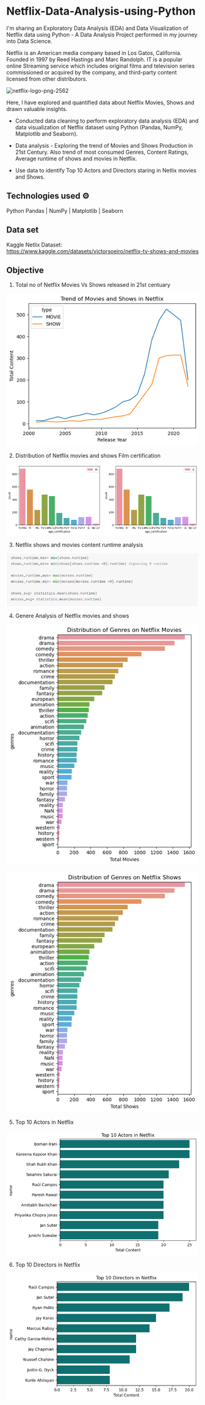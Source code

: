 # Netflix-Data-Analysis-using-Python

I'm sharing an Exploratory Data Analysis (EDA) and Data Visualization of Netflix data using Python - A Data Analysis Project performed in my journey into Data Science.

Netflix is an American media company based in Los Gatos, California. Founded in 1997 by Reed Hastings and Marc Randolph. IT is a popular online Streaming service which includes original films and television series commissioned or acquired by the company, and third-party content licensed from other distributors. 

![netflix-logo-png-2562](https://user-images.githubusercontent.com/125726682/228943665-3279385b-e53c-4261-aa26-2a8df2ac0020.png)

Here, l have explored and quantified data about Netflix Movies, Shows and drawn valuable insights.

* Conducted data cleaning to perform exploratory data analysis (EDA) and data visualization of Netflix dataset using Python (Pandas, NumPy, Matplotlib and Seaborn).

* Data analysis - Exploring the trend of Movies and Shows Production in 21st Century. Also trend of most consumed Genres, Content Ratings, Average runtime of shows and movies in Netflix.

* Use data to identify Top 10 Actors and Directors staring in Netlix movies and Shows.

## Technologies used ⚙️

  Python
  Pandas | NumPy | Matplotlib | Seaborn
  
## Data set
Kaggle Netlix Dataset:
https://www.kaggle.com/datasets/victorsoeiro/netflix-tv-shows-and-movies

## Objective

1. Total no of Netflix Movies Vs Shows released in 21st centuary

[![Alt Text](1.png)](https://www.kaggle.com/code/sangeetharavikumar/netflixanalysis/notebook)

2. Distribution of Netflix movies and shows Film certification 

[![Alt Text](2.png)](https://www.kaggle.com/code/sangeetharavikumar/netflixanalysis/notebook)

3. Netflix shows and movies content runtime analysis

[![Alt Text](3.png)](https://www.kaggle.com/code/sangeetharavikumar/netflixanalysis/notebook)

4. Genere Analysis of Netflix movies and shows

[![Alt Text](4.png)](https://www.kaggle.com/code/sangeetharavikumar/netflixanalysis/notebook)

[![Alt Text](4.1.png)](https://www.kaggle.com/code/sangeetharavikumar/netflixanalysis/notebook)

5. Top 10 Actors in Netflix

[![Alt Text](5.png)](https://www.kaggle.com/code/sangeetharavikumar/netflixanalysis/notebook)

6. Top 10 Directors in Netflix

[![Alt Text](6.png)](https://www.kaggle.com/code/sangeetharavikumar/netflixanalysis/notebook)
